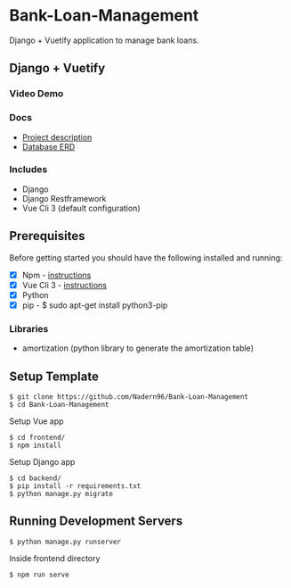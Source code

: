 # Bank-Loan-Management
Django + Vuetify application to manage bank loans.

## Django + Vuetify


### Video Demo

### Docs

* [Project description](https://drive.google.com/file/d/1LivaDaP2BsmJnSjdDr0i-SDDe_7rsW4k/view?usp=sharing)
* [Database ERD](https://drive.google.com/file/d/1LivaDaP2BsmJnSjdDr0i-SDDe_7rsW4k/view?usp=sharing)

### Includes

* Django
* Django Restframework
* Vue Cli 3 (default configuration)

## Prerequisites

Before getting started you should have the following installed and running:

- [X] Npm - [instructions](https://docs.npmjs.com/downloading-and-installing-node-js-and-npm)
- [X] Vue Cli 3 - [instructions](https://cli.vuejs.org/guide/installation.html)
- [X] Python
- [X] pip    -    $ sudo apt-get install python3-pip

### Libraries

* amortization (python library to generate the amortization table)
## Setup Template

```
$ git clone https://github.com/Nadern96/Bank-Loan-Management
$ cd Bank-Loan-Management
```

Setup Vue app
```
$ cd frontend/
$ npm install
```

Setup Django app

```
$ cd backend/
$ pip install -r requirements.txt 
$ python manage.py migrate
```

## Running Development Servers

```
$ python manage.py runserver
```

Inside frontend directory

```
$ npm run serve
```
